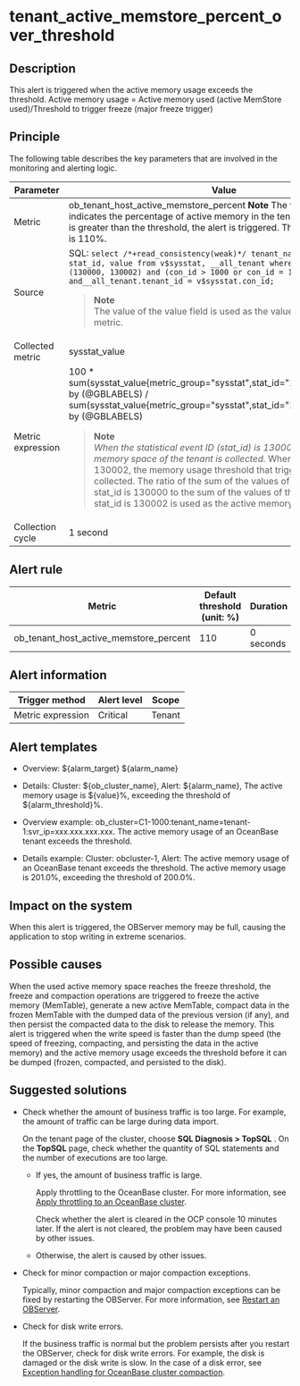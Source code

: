 tenant_active_memstore_percent_over_threshold
==================================================================

**Description**
------------------------------------

This alert is triggered when the active memory usage exceeds the threshold. Active memory usage = Active memory used (active MemStore used)/Threshold to trigger freeze (major freeze trigger)

Principle
------------------------------

The following table describes the key parameters that are involved in the monitoring and alerting logic.

|     Parameter     |                                                                                                                                                                                                                                                                                                                                                          Value                                                                                                                                                                                                                                                                                                                                                          |
|-------------------|-------------------------------------------------------------------------------------------------------------------------------------------------------------------------------------------------------------------------------------------------------------------------------------------------------------------------------------------------------------------------------------------------------------------------------------------------------------------------------------------------------------------------------------------------------------------------------------------------------------------------------------------------------------------------------------------------------------------------|
| Metric            | ob_tenant_host_active_memstore_percent **Note**  The value of this metric indicates the percentage of active memory in the tenant. When the value is greater than the threshold, the alert is triggered. The default threshold is 110%.                                                                                                                                                                                                                                                                                                                                                                                                                                                 |
| Source            | SQL: ```select /*+read_consistency(weak)*/ tenant_name, tenant_id, stat_id, value from v$sysstat, __all_tenant where stat_id IN (130000, 130002) and (con_id > 1000 or con_id = 1) and__all_tenant.tenant_id = v$sysstat.con_id; ```  <blockquote>**Note**<br>  The value of the value field is used as the value of the sysstat_value metric.  </blockquote>                                                                                                                                                                                                                                                                                                                        |
| Collected metric  | sysstat_value                                                                                                                                                                                                                                                                                                                                                                                                                                                                                                                                                                                                                                                                                                           |
| Metric expression | 100 \* sum(sysstat_value{metric_group="sysstat",stat_id="130000",@LABELS}) by (@GBLABELS) / sum(sysstat_value{metric_group="sysstat",stat_id="130002",@LABELS}) by (@GBLABELS) <blockquote>**Note**<br>  *When the statistical event ID (stat_id) is 130000, the active memory space of the tenant is collected.* When the stat_id is 130002, the memory usage threshold that triggers a freeze is collected.    The ratio of the sum of the values of the value field when stat_id is 130000 to the sum of the values of the value field when stat_id is 130002 is used as the active memory usage of a tenant.</blockquote> |
| Collection cycle  | 1 second                                                                                                                                                                                                                                                                                                                                                                                                                                                                                                                                                                                                                                                                                                                |

**Alert rule**
-----------------------------------

|                 Metric                 | Default threshold (unit: %) | Duration  | Detection cycle | Time before clearance |
|----------------------------------------|-----------------------------|-----------|-----------------|-----------------------|
| ob_tenant_host_active_memstore_percent | 110                         | 0 seconds | 60 seconds      | 5 minutes             |

**Alert information**
------------------------------------------

|  Trigger method   | Alert level | Scope  |
|-------------------|-------------|--------|
| Metric expression | Critical    | Tenant |

**Alert templates**
----------------------------------------

* Overview: ${alarm_target} ${alarm_name}

* Details: Cluster: ${ob_cluster_name}, Alert: ${alarm_name}, The active memory usage is ${value}%, exceeding the threshold of ${alarm_threshold}%.

* Overview example: ob_cluster=C1-1000:tenant_name=tenant-1:svr_ip=xxx.xxx.xxx.xxx. The active memory usage of an OceanBase tenant exceeds the threshold.

* Details example: Cluster: obcluster-1, Alert: The active memory usage of an OceanBase tenant exceeds the threshold. The active memory usage is 201.0%, exceeding the threshold of 200.0%.

**Impact on the system**
---------------------------------------------

When this alert is triggered, the OBServer memory may be full, causing the application to stop writing in extreme scenarios.

**Possible causes**
----------------------------------------

When the used active memory space reaches the freeze threshold, the freeze and compaction operations are triggered to freeze the active memory (MemTable), generate a new active MemTable, compact data in the frozen MemTable with the dumped data of the previous version (if any), and then persist the compacted data to the disk to release the memory. This alert is triggered when the write speed is faster than the dump speed (the speed of freezing, compacting, and persisting the data in the active memory) and the active memory usage exceeds the threshold before it can be dumped (frozen, compacted, and persisted to the disk).

Suggested solutions
----------------------------------------

* Check whether the amount of business traffic is too large. For example, the amount of traffic can be large during data import.

  On the tenant page of the cluster, choose **SQL Diagnosis \> TopSQL** . On the **TopSQL** page, check whether the quantity of SQL statements and the number of executions are too large.
  * If yes, the amount of business traffic is large.

    Apply throttling to the OceanBase cluster. For more information, see [Apply throttling to an OceanBase cluster](../500.appendix/200.limit-the-inbound-traffic-of-the-oceanbase-cluster.md).

    Check whether the alert is cleared in the OCP console 10 minutes later. If the alert is not cleared, the problem may have been caused by other issues.

  * Otherwise, the alert is caused by other issues.

* Check for minor compaction or major compaction exceptions.

  Typically, minor compaction and major compaction exceptions can be fixed by restarting the OBServer. For more information, see [Restart an OBServer](../../../600.cluster-functions/600.manage-an-observer/200.restart-observer.md).
  
* Check for disk write errors.

  If the business traffic is normal but the problem persists after you restart the OBServer, check for disk write errors. For example, the disk is damaged or the disk write is slow. In the case of a disk error, see [Exception handling for OceanBase cluster compaction](../500.appendix/100.exception-handling-for-oceanbase-cluster-compactio.md).
